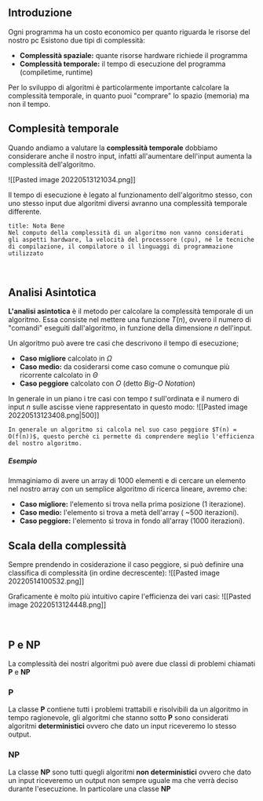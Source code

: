 ## Introduzione 
Ogni programma ha un costo economico per quanto riguarda le risorse del nostro pc
Esistono due tipi di complessità:

- **Complessità spaziale:** quante risorse hardware richiede il programma
- **Complessità temporale:** il tempo di esecuzione del programma (compiletime, runtime)

Per lo sviluppo di algoritmi è particolarmente importante calcolare la complessità temporale,
in quanto puoi "comprare" lo spazio (memoria) ma non il tempo.



## Complesità temporale
Quando andiamo a valutare la **complessità temporale** dobbiamo considerare anche il nostro input, infatti all'aumentare dell'input aumenta la complessità dell'algoritmo.

![[Pasted image 20220513121034.png]]

Il tempo di esecuzione è legato al funzionamento dell'algoritmo stesso, con uno stesso input due algoritmi diversi avranno una complessità temporale differente.   

```ad-note
title: Nota Bene
Nel computo della complessità di un algoritmo non vanno considerati gli aspetti hardware, la velocità del processore (cpu), né le tecniche di compilazione, il compilatore o il linguaggi di programmazione utilizzato
```

<div style="page-break-after: always; visibility:hidden">\pagebreak</div>

## Analisi Asintotica 
**L'analisi asintotica** è il metodo per calcolare la complessità temporale di un algoritmo.
Essa consiste nel mettere una funzione $T(n)$, ovvero il numero di "comandi" eseguiti dall'algoritmo, in funzione della dimensione $n$ dell'input.

Un algoritmo può avere tre casi che descrivono il tempo di esecuzione;
- **Caso migliore** calcolato in $\Omega$
- **Caso medio:** da cosiderarsi come caso comune o comunque più ricorrente calcolato in $\Theta$
- **Caso peggiore** calcolato con $O$ (detto *Big-O Notation*)

In generale in un piano i tre casi con tempo $t$ sull'ordinata e il numero di input $n$  sulle ascisse viene rappresentato in questo modo:
![[Pasted image 20220513123408.png|500]]

``` ad-note
In generale un algoritmo si calcola nel suo caso peggiore $T(n) = O(f(n))$, questo perchè ci permette di comprendere meglio l'efficienza del nostro algoritmo.
```

##### Esempio 
Immaginiamo di avere un array di 1000 elementi e di cercare un elemento nel nostro array con un semplice algoritmo di ricerca lineare, avremo che:

- **Caso migliore:** l'elemento si trova nella prima posizione (1 iterazione).
- **Caso medio:** l'elemento si trova a metà dell'array ( ~500 iterazioni).
- **Caso peggiore:** l'elemento si trova in fondo all'array (1000 iterazioni).



## Scala della complessità
Sempre prendendo in cosiderazione il caso peggiore, si può definire una classifica di complessità (in ordine decrescente):
![[Pasted image 20220514100532.png]]


Graficamente è molto più intuitivo capire l'efficienza dei vari casi:
![[Pasted image 20220513124448.png]]


<div style="page-break-after: always; visibility:hidden">\pagebreak</div>


## P e NP
La complessità dei nostri algoritmi può avere due classi di problemi chiamati **P** e **NP**


### P
La classe **P** contiene tutti i problemi trattabili e risolvibili da un algoritmo in tempo ragionevole, gli algoritmi che stanno sotto **P** sono considerati algoritmi **deterministici** ovvero che dato un input riceveremo lo stesso output.


### NP
La classe **NP** sono tutti quegli algoritmi **non deterministici** ovvero che dato un input riceveremo un output non sempre uguale ma che verrà deciso durante l'esecuzione.
In particolare una classe **NP** 
